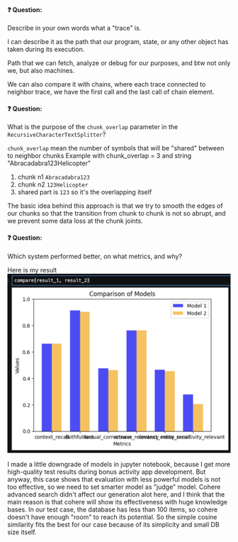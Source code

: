#### ❓ Question: 

Describe in your own words what a "trace" is.

I can describe it as the path that our program, state, or any other object has taken during its execution.

Path that we can fetch, analyze or debug for our purposes, and btw not only we, but also machines.

We can also compare it with chains, where each trace connected to neighbor trace, we have the first call and the last call of chain element.

#### ❓ Question: 

What is the purpose of the `chunk_overlap` parameter in the `RecursiveCharacterTextSplitter`?

`chunk_overlap` mean the number of symbols that will be "shared" between to neighbor chunks
Example with chunk_overlap = 3 and string "Abracadabra123Helicopter"
1. chunk n1 `Abracadabra123`
2. chunk n2 `123Helicopter`
3. shared part is `123` so it's the overlapping itself

The basic idea behind this approach is that we try to smooth the edges of our chunks so that the transition from 
chunk to chunk is not so abrupt, and we prevent some data loss at the chunk joints.


#### ❓ Question: 

Which system performed better, on what metrics, and why?

Here is my result
![img](Screenshot_Notebook_compare.png)

I made a little downgrade of models in jupyter notebook, because I get more high-quality test results during bonus activity app development.
But anyway, this case shows that evaluation with less powerful models is not too effective, so we need to set smarter model as "judge" model.
Cohere advanced search didn't affect our generation alot here, and I think that the main reason is that cohere will show its effectiveness with huge knowledge bases.
In our test case, the database has less than 100 items, so cohere doesn't have enough "room" to reach its potential.
So the simple cosine similarity fits the best for our case because of its simplicity and small DB size itself.
